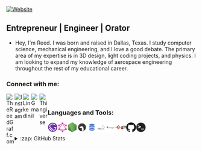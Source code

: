 [![Website](https://img.shields.io/website?label=TheReedGraff.com&style=for-the-badge&url=https%3A%2F%2FTheReedGraff.com)](https://thereedgraff.com)

## Entrepreneur | Engineer | Orator

- Hey, I'm Reed. I was born and raised in Dallas, Texas. I study computer science, mechanical engineering, and I love a good debate. The primary area of my expertise is in 3D design, light coding projects, and physics. I am looking to expand my knowledge of aerospace engineering throughout the rest of my educational career.

### Connect with me:

[<img align="left" alt="TheReedGraff.com" width="22px" src="https://icons.getbootstrap.com/assets/icons/globe2.svg" />][website]
[<img align="left" alt="Instagram" width="22px" src="https://cdn.jsdelivr.net/npm/simple-icons@v3/icons/instagram.svg" />][instagram]
[<img align="left" alt="LinkedIn" width="22px" src="https://cdn.jsdelivr.net/npm/simple-icons@v3/icons/linkedin.svg" />][linkedin]
[<img align="left" alt="Gmail" width="22px" src="https://cdn.jsdelivr.net/npm/simple-icons@3.13.0/icons/gmail.svg" />][gmail]
[<img align="left" alt="Thingiverse" width="22px" src="https://icons.getbootstrap.com/assets/icons/badge-3d.svg" />][thingiverse]

<br />

### Languages and Tools:

<img align="left" alt="Gatsby" width="26px" src="https://raw.githubusercontent.com/github/explore/e94815998e4e0713912fed477a1f346ec04c3da2/topics/gatsby/gatsby.png" />
<img align="left" alt="GraphQL" width="26px" src="https://raw.githubusercontent.com/github/explore/80688e429a7d4ef2fca1e82350fe8e3517d3494d/topics/graphql/graphql.png" />
<img align="left" alt="Node.js" width="26px" src="https://raw.githubusercontent.com/github/explore/80688e429a7d4ef2fca1e82350fe8e3517d3494d/topics/nodejs/nodejs.png" />
<img align="left" alt="Deno" width="26px" src="https://raw.githubusercontent.com/github/explore/361e2821e2dea67711cde99c9c40ed357061cf27/topics/deno/deno.png" />
<img align="left" alt="SQL" width="26px" src="https://raw.githubusercontent.com/github/explore/80688e429a7d4ef2fca1e82350fe8e3517d3494d/topics/sql/sql.png" />
<img align="left" alt="MySQL" width="26px" src="https://raw.githubusercontent.com/github/explore/80688e429a7d4ef2fca1e82350fe8e3517d3494d/topics/mysql/mysql.png" />
<img align="left" alt="MongoDB" width="26px" src="https://raw.githubusercontent.com/github/explore/80688e429a7d4ef2fca1e82350fe8e3517d3494d/topics/mongodb/mongodb.png" />
<img align="left" alt="Git" width="26px" src="https://raw.githubusercontent.com/github/explore/80688e429a7d4ef2fca1e82350fe8e3517d3494d/topics/git/git.png" />
<img align="left" alt="GitHub" width="26px" src="https://raw.githubusercontent.com/github/explore/78df643247d429f6cc873026c0622819ad797942/topics/github/github.png" />
<img align="left" alt="Terminal" width="26px" src="https://raw.githubusercontent.com/github/explore/80688e429a7d4ef2fca1e82350fe8e3517d3494d/topics/terminal/terminal.png" />

<br />
<br />

<details>
  <summary>:zap: GitHub Stats</summary>

  <img align="left" alt="My GitHub Stats" src="https://github-readme-stats.reedgraff.vercel.app/api?username=reedgraff&show_icons=true&hide_border=true" />

</details>

[website]: https://thereedgraff.com
[instagram]: https://www.instagram.com/reedgraff/
[linkedin]: https://www.linkedin.com/in/reedgraff/
[gmail]: Rangergraff@gmail.com
[thingiverse]: https://www.thingiverse.com/thereedgraff/designs
